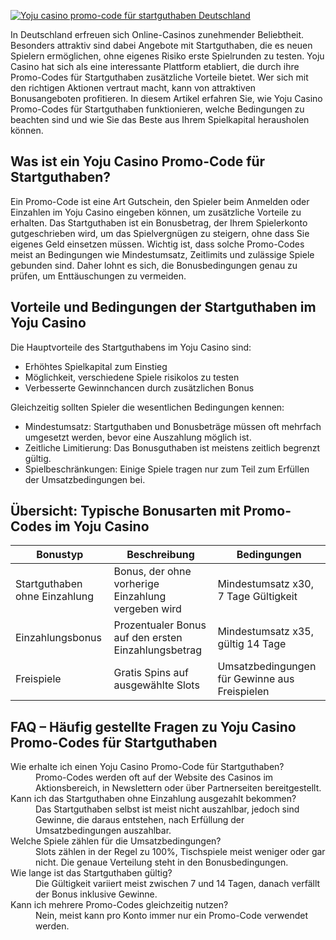 [![Yoju casino promo-code für startguthaben Deutschland](https://123-caf.pages.dev/gitsignup.png)](https://vrmoo.ru/Bt82HjjY)

<p>In Deutschland erfreuen sich Online-Casinos zunehmender Beliebtheit. Besonders attraktiv sind dabei Angebote mit Startguthaben, die es neuen Spielern ermöglichen, ohne eigenes Risiko erste Spielrunden zu testen. Yoju Casino hat sich als eine interessante Plattform etabliert, die durch ihre Promo-Codes für Startguthaben zusätzliche Vorteile bietet. Wer sich mit den richtigen Aktionen vertraut macht, kann von attraktiven Bonusangeboten profitieren. In diesem Artikel erfahren Sie, wie Yoju Casino Promo-Codes für Startguthaben funktionieren, welche Bedingungen zu beachten sind und wie Sie das Beste aus Ihrem Spielkapital herausholen können.</p>  <h2>Was ist ein Yoju Casino Promo-Code für Startguthaben?</h2> <p>Ein Promo-Code ist eine Art Gutschein, den Spieler beim Anmelden oder Einzahlen im Yoju Casino eingeben können, um zusätzliche Vorteile zu erhalten. Das Startguthaben ist ein Bonusbetrag, der Ihrem Spielerkonto gutgeschrieben wird, um das Spielvergnügen zu steigern, ohne dass Sie eigenes Geld einsetzen müssen. Wichtig ist, dass solche Promo-Codes meist an Bedingungen wie Mindestumsatz, Zeitlimits und zulässige Spiele gebunden sind. Daher lohnt es sich, die Bonusbedingungen genau zu prüfen, um Enttäuschungen zu vermeiden.</p>  <h2>Vorteile und Bedingungen der Startguthaben im Yoju Casino</h2> <p>Die Hauptvorteile des Startguthabens im Yoju Casino sind:</p> <ul>   <li>Erhöhtes Spielkapital zum Einstieg</li>   <li>Möglichkeit, verschiedene Spiele risikolos zu testen</li>   <li>Verbesserte Gewinnchancen durch zusätzlichen Bonus</li> </ul> <p>Gleichzeitig sollten Spieler die wesentlichen Bedingungen kennen:</p> <ul>   <li>Mindestumsatz: Startguthaben und Bonusbeträge müssen oft mehrfach umgesetzt werden, bevor eine Auszahlung möglich ist.</li>   <li>Zeitliche Limitierung: Das Bonusguthaben ist meistens zeitlich begrenzt gültig.</li>   <li>Spielbeschränkungen: Einige Spiele tragen nur zum Teil zum Erfüllen der Umsatzbedingungen bei.</li> </ul>  <h2>Übersicht: Typische Bonusarten mit Promo-Codes im Yoju Casino</h2> <table>   <thead>     <tr>       <th>Bonustyp</th>       <th>Beschreibung</th>       <th>Bedingungen</th>     </tr>   </thead>   <tbody>     <tr>       <td>Startguthaben ohne Einzahlung</td>       <td>Bonus, der ohne vorherige Einzahlung vergeben wird</td>       <td>Mindestumsatz x30, 7 Tage Gültigkeit</td>     </tr>     <tr>       <td>Einzahlungsbonus</td>       <td>Prozentualer Bonus auf den ersten Einzahlungsbetrag</td>       <td>Mindestumsatz x35, gültig 14 Tage</td>     </tr>     <tr>       <td>Freispiele</td>       <td>Gratis Spins auf ausgewählte Slots</td>       <td>Umsatzbedingungen für Gewinne aus Freispielen</td>     </tr>   </tbody> </table>  <h2>FAQ – Häufig gestellte Fragen zu Yoju Casino Promo-Codes für Startguthaben</h2> <dl>   <dt>Wie erhalte ich einen Yoju Casino Promo-Code für Startguthaben?</dt>   <dd>Promo-Codes werden oft auf der Website des Casinos im Aktionsbereich, in Newslettern oder über Partnerseiten bereitgestellt.</dd>   <dt>Kann ich das Startguthaben ohne Einzahlung ausgezahlt bekommen?</dt>   <dd>Das Startguthaben selbst ist meist nicht auszahlbar, jedoch sind Gewinne, die daraus entstehen, nach Erfüllung der Umsatzbedingungen auszahlbar.</dd>   <dt>Welche Spiele zählen für die Umsatzbedingungen?</dt>   <dd>Slots zählen in der Regel zu 100%, Tischspiele meist weniger oder gar nicht. Die genaue Verteilung steht in den Bonusbedingungen.</dd>   <dt>Wie lange ist das Startguthaben gültig?</dt>   <dd>Die Gültigkeit variiert meist zwischen 7 und 14 Tagen, danach verfällt der Bonus inklusive Gewinne.</dd>   <dt>Kann ich mehrere Promo-Codes gleichzeitig nutzen?</dt>   <dd>Nein, meist kann pro Konto immer nur ein Promo-Code verwendet werden.</dd> </dl>